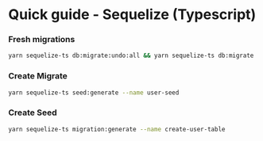 # Quick guide - Sequelize (Typescript)


### Fresh migrations
```bash
yarn sequelize-ts db:migrate:undo:all && yarn sequelize-ts db:migrate
```

### Create Migrate

```bash
yarn sequelize-ts seed:generate --name user-seed
``` 

### Create Seed

```bash
yarn sequelize-ts migration:generate --name create-user-table
``` 